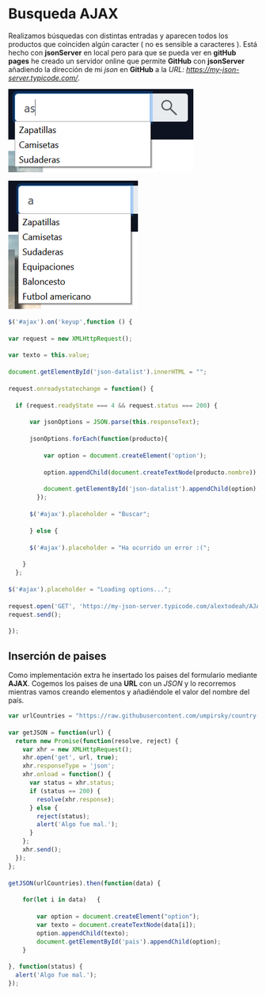 # Busqueda AJAX

Realizamos búsquedas con distintas entradas y aparecen todos los productos que coinciden algún caracter ( no es sensible a caracteres ). Está hecho con __jsonServer__ en local pero para que se pueda ver en __gitHub pages__ he creado un servidor online que permite __GitHub__ con __jsonServer__ añadiendo la dirección de mi _json_ en __GitHub__ a la _URL: https://my-json-server.typicode.com/_.

![Búsqueda](https://github.com/AlexTodeaH/AJAX/blob/master/Busqueda.PNG)

![Búsqueda](https://github.com/AlexTodeaH/AJAX/blob/master/Busqueda_2.PNG)


```JavaScript
$('#ajax').on('keyup',function () {

var request = new XMLHttpRequest();

var texto = this.value;

document.getElementById('json-datalist').innerHTML = "";

request.onreadystatechange = function() {

  if (request.readyState === 4 && request.status === 200) {

      var jsonOptions = JSON.parse(this.responseText);

      jsonOptions.forEach(function(producto){

          var option = document.createElement('option');

          option.appendChild(document.createTextNode(producto.nombre));

          document.getElementById('json-datalist').appendChild(option);
        });

      $('#ajax').placeholder = "Buscar";

      } else {

      $('#ajax').placeholder = "Ha ocurrido un error :(";

    }
  };

$('#ajax').placeholder = "Loading options...";

request.open('GET', 'https://my-json-server.typicode.com/alextodeah/AJAX/productos?q='+this.value, true);
request.send();

});
```

## Inserción de paises

Como implementación extra he insertado los paises del formulario 
mediante __AJAX__. Cogemos los paises de una __URL__ con un _JSON_ y
lo recorremos mientras vamos creando elementos y añadiéndole el valor del nombre del país.

```JavaScript
var urlCountries = "https://raw.githubusercontent.com/umpirsky/country-list/master/data/es/country.json";

var getJSON = function(url) {
  return new Promise(function(resolve, reject) {
    var xhr = new XMLHttpRequest();
    xhr.open('get', url, true);
    xhr.responseType = 'json';
    xhr.onload = function() {
      var status = xhr.status;
      if (status == 200) {
        resolve(xhr.response);
      } else {
        reject(status);
        alert('Algo fue mal.');
      }
    };
    xhr.send();
  });
};

getJSON(urlCountries).then(function(data) { 

    for(let i in data)   {  

        var option = document.createElement("option");  
        var texto = document.createTextNode(data[i]);
        option.appendChild(texto);
        document.getElementById('pais').appendChild(option);    
    }

}, function(status) {
  alert('Algo fue mal.');
});
```
